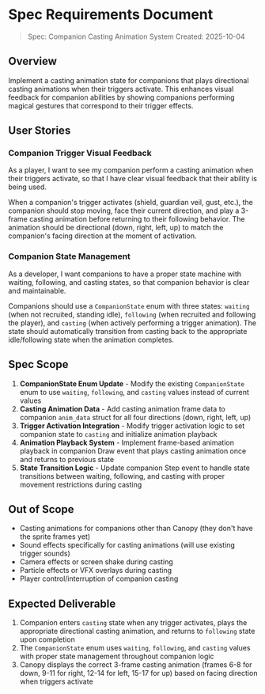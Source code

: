 # Spec Requirements Document

> Spec: Companion Casting Animation System
> Created: 2025-10-04

## Overview

Implement a casting animation state for companions that plays directional casting animations when their triggers activate. This enhances visual feedback for companion abilities by showing companions performing magical gestures that correspond to their trigger effects.

## User Stories

### Companion Trigger Visual Feedback

As a player, I want to see my companion perform a casting animation when their triggers activate, so that I have clear visual feedback that their ability is being used.

When a companion's trigger activates (shield, guardian veil, gust, etc.), the companion should stop moving, face their current direction, and play a 3-frame casting animation before returning to their following behavior. The animation should be directional (down, right, left, up) to match the companion's facing direction at the moment of activation.

### Companion State Management

As a developer, I want companions to have a proper state machine with waiting, following, and casting states, so that companion behavior is clear and maintainable.

Companions should use a `CompanionState` enum with three states: `waiting` (when not recruited, standing idle), `following` (when recruited and following the player), and `casting` (when actively performing a trigger animation). The state should automatically transition from casting back to the appropriate idle/following state when the animation completes.

## Spec Scope

1. **CompanionState Enum Update** - Modify the existing `CompanionState` enum to use `waiting`, `following`, and `casting` values instead of current values
2. **Casting Animation Data** - Add casting animation frame data to companion `anim_data` struct for all four directions (down, right, left, up)
3. **Trigger Activation Integration** - Modify trigger activation logic to set companion state to `casting` and initialize animation playback
4. **Animation Playback System** - Implement frame-based animation playback in companion Draw event that plays casting animation once and returns to previous state
5. **State Transition Logic** - Update companion Step event to handle state transitions between waiting, following, and casting with proper movement restrictions during casting

## Out of Scope

- Casting animations for companions other than Canopy (they don't have the sprite frames yet)
- Sound effects specifically for casting animations (will use existing trigger sounds)
- Camera effects or screen shake during casting
- Particle effects or VFX overlays during casting
- Player control/interruption of companion casting

## Expected Deliverable

1. Companion enters `casting` state when any trigger activates, plays the appropriate directional casting animation, and returns to `following` state upon completion
2. The `CompanionState` enum uses `waiting`, `following`, and `casting` values with proper state management throughout companion logic
3. Canopy displays the correct 3-frame casting animation (frames 6-8 for down, 9-11 for right, 12-14 for left, 15-17 for up) based on facing direction when triggers activate
